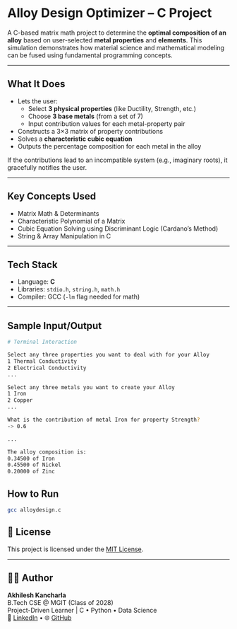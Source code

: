 # Alloy Design Optimizer – C Project

A C-based matrix math project to determine the **optimal composition of an alloy** based on user-selected **metal properties** and **elements**. This simulation demonstrates how material science and mathematical modeling can be fused using fundamental programming concepts.

---

## What It Does

- Lets the user:
  - Select **3 physical properties** (like Ductility, Strength, etc.)
  - Choose **3 base metals** (from a set of 7)
  - Input contribution values for each metal-property pair
- Constructs a 3×3 matrix of property contributions
- Solves a **characteristic cubic equation**
- Outputs the percentage composition for each metal in the alloy

If the contributions lead to an incompatible system (e.g., imaginary roots), it gracefully notifies the user.

---

## Key Concepts Used

- Matrix Math & Determinants
- Characteristic Polynomial of a Matrix
- Cubic Equation Solving using Discriminant Logic (Cardano’s Method)
- String & Array Manipulation in C

---

## Tech Stack

- Language: **C**
- Libraries: `stdio.h`, `string.h`, `math.h`
- Compiler: GCC (`-lm` flag needed for math)

---

## Sample Input/Output

```bash
# Terminal Interaction

Select any three properties you want to deal with for your Alloy
1 Thermal Conductivity
2 Electrical Conductivity
...

Select any three metals you want to create your Alloy
1 Iron
2 Copper
...

What is the contribution of metal Iron for property Strength?
-> 0.6

...

The alloy composition is:
0.34500 of Iron
0.45500 of Nickel
0.20000 of Zinc
```

## How to Run

```bash
gcc alloydesign.c
```

## 📄 License

This project is licensed under the [MIT License](LICENSE).

---

## 👨‍💻 Author

**Akhilesh Kancharla**  
B.Tech CSE @ MGIT (Class of 2028)  
Project-Driven Learner | C • Python • Data Science  
📎 [LinkedIn](www.linkedin.com/in/akhilesh-kancharla-63b5b6327) • 🌐 [GitHub](https://github.com/akhilesh-kancharla)

